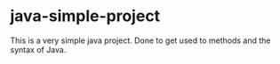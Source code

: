 # java-simple-project
This is a very simple java project.
Done to get used to methods and the syntax of Java. 
